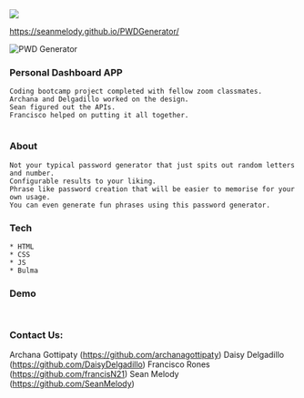 <img src="https://img.shields.io/badge/LICENSE-mit-green"/>

https://seanmelody.github.io/PWDGenerator/

![PWD Generator](https://user-images.githubusercontent.com/68625400/99890564-77c0ee00-2c15-11eb-8cc8-7617ccd06a45.gif)

### Personal Dashboard APP
```
Coding bootcamp project completed with fellow zoom classmates.
Archana and Delgadillo worked on the design.
Sean figured out the APIs.
Francisco helped on putting it all together.


```

### About
```
Not your typical password generator that just spits out random letters and number.
Configurable results to your liking.
Phrase like password creation that will be easier to memorise for your own usage.
You can even generate fun phrases using this password generator.
```

### Tech
```
* HTML
* CSS
* JS
* Bulma 

```

### Demo
```


```

### Contact Us:
Archana Gottipaty (https://github.com/archanagottipaty)
Daisy Delgadillo (https://github.com/DaisyDelgadillo)
Francisco Rones (https://github.com/francisN21)
Sean Melody (https://github.com/SeanMelody)
